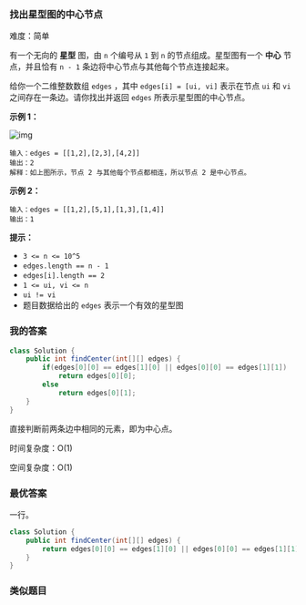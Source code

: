 ### 找出星型图的中心节点

难度：简单



有一个无向的 **星型** 图，由 `n` 个编号从 `1` 到 `n` 的节点组成。星型图有一个 **中心** 节点，并且恰有 `n - 1` 条边将中心节点与其他每个节点连接起来。

给你一个二维整数数组 `edges` ，其中 `edges[i] = [ui, vi]` 表示在节点 `ui` 和 `vi` 之间存在一条边。请你找出并返回 `edges` 所表示星型图的中心节点。

 

**示例 1：**

![img](https://assets.leetcode-cn.com/aliyun-lc-upload/uploads/2021/03/14/star_graph.png)

```
输入：edges = [[1,2],[2,3],[4,2]]
输出：2
解释：如上图所示，节点 2 与其他每个节点都相连，所以节点 2 是中心节点。
```

**示例 2：**

```
输入：edges = [[1,2],[5,1],[1,3],[1,4]]
输出：1
```

 

**提示：**

- `3 <= n <= 10^5`
- `edges.length == n - 1`
- `edges[i].length == 2`
- `1 <= ui, vi <= n`
- `ui != vi`
- 题目数据给出的 `edges` 表示一个有效的星型图





### 我的答案

```java
class Solution {
    public int findCenter(int[][] edges) {
        if(edges[0][0] == edges[1][0] || edges[0][0] == edges[1][1])
            return edges[0][0];
        else
            return edges[0][1];
    }
}
```

直接判断前两条边中相同的元素，即为中心点。



时间复杂度：O(1)

空间复杂度：O(1)



### 最优答案

一行。

```java
class Solution {
    public int findCenter(int[][] edges) {
        return edges[0][0] == edges[1][0] || edges[0][0] == edges[1][1] ? edges[0][0] : edges[0][1];
    }
}
```



### 类似题目






